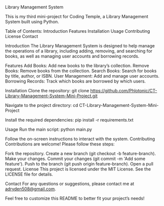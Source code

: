 Library Management System


This is my third mini-project for Coding Temple, a Library Management System built using Python.

Table of Contents:
Introduction
Features
Installation
Usage
Contributing
License
Contact


Introduction
The Library Management System is designed to help manage the operations of a library, including adding, removing, and searching for books, as well as managing user accounts and borrowing records.

Features
Add Books: Add new books to the library’s collection.
Remove Books: Remove books from the collection.
Search Books: Search for books by title, author, or ISBN.
User Management: Add and manage user accounts.
Borrowing Records: Track which books are borrowed by which users.

Installation
Clone the repository:
git clone https://github.com/Phlotonic/CT-Library-Management-System-Mini-Project.git

Navigate to the project directory:
cd CT-Library-Management-System-Mini-Project

Install the required dependencies:
pip install -r requirements.txt

Usage
Run the main script:
python main.py

Follow the on-screen instructions to interact with the system.
Contributing
Contributions are welcome! Please follow these steps:

Fork the repository.
Create a new branch (git checkout -b feature-branch).
Make your changes.
Commit your changes (git commit -m 'Add some feature').
Push to the branch (git push origin feature-branch).
Open a pull request.
License
This project is licensed under the MIT License. See the LICENSE file for details.

Contact
For any questions or suggestions, please contact me at adryden508@gmail.com.

Feel free to customize this README to better fit your project’s needs!
